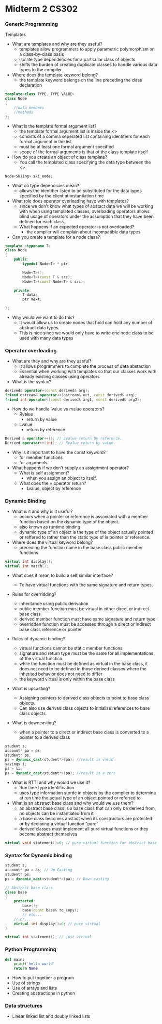 # Midterm 2 CS302

### Generic Programming 
Templates
- What are templates and why are they useful?
    - templates allow programmers to apply parametric polymorphism on a class-by-class basis
    - isolate type dependencies for a particular class of objects
    - shifts the burden of creating duplicate classes to handle various data types to the compiler.
- Where does the template keyword belong?
    - the template keyword belongs on the line preceding the class declaration
```c++
template<class TYPE, TYPE VALUE>
class Node
{
    //data members
    //methods
};
```
- What is the template formal argument list?
    - the template formal argument list is inside the <>
    - consists of a comma seperated list containing identifiers for each formal argument in the list
    - must be at least one formal argument specified
    - scope of the formal arguments is that of the class template itself
- How do you create an object of class template?
    - You call the templated class specifying the data type between the <>
```c++
Node<Skiing> ski_node;
```

- What do type dependicies mean?
    - allows the identifier listed to be substituted for the data types specified by the client at instantiation time
- What role does operator overloading have with templates?
    - since we don't know what types of abstact data we will be working with when using templated classes, overloading operators allows blind usage of operators under the assumption that they have been defined for each class. 
    - What happens if an expected operator is not overloaded?
        - the compiler will complain about incompatible data types
- Can you create a template for a node class?
```c++
template <typename T>
class Node
{
    public:
        typedef Node<T> * ptr;

        Node<T>();
        Node<T>(const T & src);
        Node<T>(const Node<T> & src);

    private:
        T data;
        ptr next;

};
```

- Why would we want to do this?
    - It would allow us to create nodes that hold can hold any number of abstract data types. 
    - This is nice since we would only have to write one node class to be used with many data types

### Operator overloading
- What are they and why are they useful?
    - It allows programmers to complete the process of data abstaction
    - Essential when working with templates so that our classes work with already existing classes using operators
- What is the syntax?
```c++
derived& operator=(const derived& arg);
friend ostream& operator<<(ostream& out, const derived& arg);
friend int operator<(const derived& arg1, const derived& arg2);
```
- How do we handle lvalue vs rvalue operators? 
    - Rvalue
        - return by value
    - Lvalue 
        - return by reference
```c++
Derived & operator++(); // Lvalue return by reference.
Derived operator++(int); // Rvalue return by value.
```
- Why is it important to have the const keyword?
    - for member functions
    - for arguments
- What happens if we don't supply an assignment operator?
    - What is self assignment?
        - when you assign an object to itself.
    - What does the = operator return?
        - Lvalue, object by reference


### Dynamic Binding
- What is it and why is it useful?
    - occurs when a pointer or reference is associated with a member function based on the dynamic type of the object.
    - also known as runtime binding
    - dynamic type of an object is the type of the object actually pointed or reffered to rather than the static type of is pointer or reference.
- Where does the virtual keyword belong?
    - preceding the function name in the base class public member functions
```c++
virtual int display();
virtual int match();
```
- What does it mean to build a self similar interface?
    - To have virtual functions with the same signature and return types.
- Rules for overridding?
    - inheritance using public derivation
    - public member function must be virtual in either direct or indirect base class
    - derived member function must have same signature and return type
    - overridden function must be accessed through a direct or indirect base class reference or pointer

- Rules of dynamic binding?
    - virtual functions cannot be static member functions
    - signature and return type must be the same for all implementations of the virtual function
    - while the function must be defined as virtual in the base class, it does not need to be defined in those derived classes where the inherited behavior does not need to differ
    - the keyword virtual is only within the base class

- What is upcasting?
    - Assigning pointers to derived class objects to point to base class objects.
    - Can also use derived class objects to initialize references to base class objects.
- What is downcasting?
    - when a pointer to a direct or indirect base class is converted to a pointer to a derived class
```c++
student s;
account* pa = &s;
student* ps;
ps = dynamic_cast<student*>(pa); //result is valid 
savings i;
pa = &i;
ps = dynamic_cast<student*>(pa); //result is a zero
```
- What is RTTI and why would we use it?
    - Run time type identification 
    - uses type information storde in objects by the compiler to determine at run time the actual type of an object pointed or referred to
- What is an abstract base class and why would we use them?
    - an abstract base class is a base class that can only be derived from, no objects can be instantiated from it
    - a base class becomes abstact when its constructors are protected or by declaring a virtual function "pure"
    - derived classes must implement all  pure virtual functions or they become abstract themselves
```c++
virtual void statement()=0; // pure virtual function for abstract base class
```

### Syntax for Dynamic binding
```c++
student s;
account* pa = &s; // Up Casting
student* ps;
ps = dynamic_cast<student*>(pa); // Down casting

// Abstract base class
class base
{
    protected: 
        base();
        base(const base& to_copy);
        // etc...
    // or...
    virtual int display()=0; // pure virtual
}

virtual int statement(); // just virtual

```


### Python Programming
```python
def main:
    print('hello world'
    return None
```
- How to put together a program
- Use of strings
- Use of arrays and lists
- Creating abstractions in python

### Data structures 
- Linear linked list and doubly linked lists

